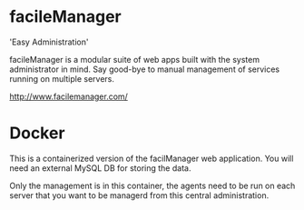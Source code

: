 # facileManager 

'Easy Administration'

facileManager is a modular suite of web apps built with the system administrator in mind. Say good-bye to manual management of services running on multiple servers.

http://www.facilemanager.com/


# Docker

This is a containerized version of the facilManager web application.
You will need an external MySQL DB for storing the data.

Only the management is in this container, the agents need to be run on each server that you want to be managerd from this central administration.